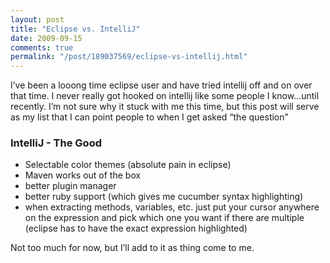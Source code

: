 ```yaml
---
layout: post
title: "Eclipse vs. IntelliJ"
date: 2009-09-15
comments: true
permalink: "/post/189037569/eclipse-vs-intellij.html"
---
```


I’ve been a looong time eclipse user and have tried intellij off and on over that time. I never really got hooked on intellij like some people I know…until recently. I’m not sure why it stuck with me this time, but this post will serve as my list that I can point people to when I get asked “the question”

### IntelliJ - The Good

* Selectable color themes (absolute pain in eclipse)
* Maven works out of the box
* better plugin manager
* better ruby support (which gives me cucumber syntax highlighting)
* when extracting methods, variables, etc. just put your cursor anywhere on the expression and pick which one you want if there are multiple (eclipse has to have the exact expression highlighted)

Not too much for now, but I’ll add to it as thing come to me.


